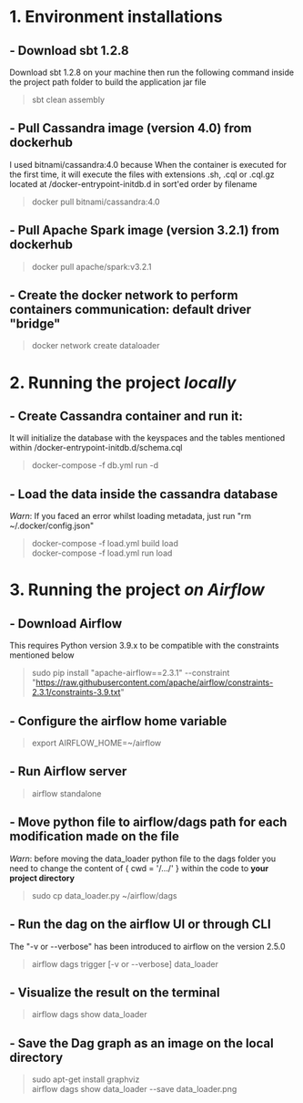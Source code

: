 # 1. Environment installations

## - Download sbt 1.2.8
Download sbt 1.2.8 on your machine then run the following command inside the project path folder to build the application jar file
>sbt clean assembly 

## - Pull Cassandra image (version 4.0) from dockerhub 
I used bitnami/cassandra:4.0 because When the container is executed for the first time, it will execute the files with extensions .sh, .cql or .cql.gz located at /docker-entrypoint-initdb.d in sort'ed order by filename
>docker pull bitnami/cassandra:4.0

## - Pull Apache Spark image (version 3.2.1) from dockerhub
>docker pull apache/spark:v3.2.1

## - Create the docker network to perform containers communication: default driver "bridge"
>docker network create dataloader

# 2. Running the project *locally* 

## - Create Cassandra container and run it: 
It will initialize the database with the keyspaces and the tables mentioned within /docker-entrypoint-initdb.d/schema.cql
>docker-compose -f db.yml run -d

## - Load the data inside the cassandra database
*Warn*: If you faced an error whilst loading metadata, just run "rm  ~/.docker/config.json"
>docker-compose -f load.yml build load  
>docker-compose -f load.yml run load

# 3. Running the project *on Airflow*

## - Download Airflow
This requires Python version 3.9.x to be compatible with the constraints mentioned below
>sudo pip install "apache-airflow==2.3.1" --constraint "https://raw.githubusercontent.com/apache/airflow/constraints-2.3.1/constraints-3.9.txt"

## - Configure the airflow home variable
>export AIRFLOW_HOME=~/airflow

## - Run Airflow server
>airflow standalone

## - Move python file to airflow/dags path for each modification made on the file
*Warn*: before moving the data_loader python file to the dags folder you need to change the content of { cwd = '/.../' } within the code to **your project directory**
>sudo cp data_loader.py ~/airflow/dags

## - Run the dag on the airflow UI or through CLI
The "-v or --verbose" has been introduced to airflow on the version 2.5.0
>airflow dags trigger  [-v or --verbose] data_loader

## - Visualize the result on the terminal
>airflow dags show data_loader

## - Save the Dag graph as an image on the local directory
>sudo apt-get install graphviz  
>airflow dags show data_loader --save data_loader.png









